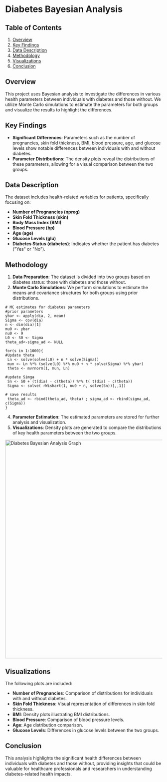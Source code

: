 # Diabetes Bayesian Analysis  
 
## Table of Contents  
1. [Overview](#overview)  
2. [Key Findings](#key-findings)  
3. [Data Description](#data-description)
4. [Methodology](#methodology) 
5. [Visualizations](#visualizations)
6. [Conclusion](#conclusion)

## Overview
This project uses Bayesian analysis to investigate the differences in various health parameters between individuals with diabetes and those without. We utilize Monte Carlo simulations to estimate the parameters for both groups and visualize the results to highlight the differences.

## Key Findings
- **Significant Differences**: Parameters such as the number of pregnancies, skin fold thickness, BMI, blood pressure, age, and glucose levels show notable differences between individuals with and without diabetes.
- **Parameter Distributions**: The density plots reveal the distributions of these parameters, allowing for a visual comparison between the two groups.

## Data Description
The dataset includes health-related variables for patients, specifically focusing on:
- **Number of Pregnancies (npreg)**
- **Skin Fold Thickness (skin)**
- **Body Mass Index (BMI)**
- **Blood Pressure (bp)**
- **Age (age)**
- **Glucose Levels (glu)**
- **Diabetes Status (diabetes)**: Indicates whether the patient has diabetes ("Yes" or "No").

## Methodology
1. **Data Preparation**: The dataset is divided into two groups based on diabetes status: those with diabetes and those without.
2. **Monte Carlo Simulations**: We perform simulations to estimate the means and covariance structures for both groups using prior distributions.
```
# MC estimates for diabetes parameters
#prior parameters
ybar <- apply(dia, 2, mean)
Sigma <- cov(dia)
n <- dim(dia)[1]
mu0 <- ybar
nu0 <- 9
L0 <- S0 <- Sigma
theta_ad<-sigma_ad <- NULL

for(s in 1:1000){ 
#Update theta
 Ln <- solve(solve(L0) + n * solve(Sigma))
 mun <- Ln %*% (solve(L0) %*% mu0 + n * solve(Sigma) %*% ybar)
 theta <- mvrnorm(1, mun, Ln)
 
#update Simga
 Sn <- S0 + (t(dia) - c(theta)) %*% t( t(dia) - c(theta))
 Sigma <- solve( rWishart(1, nu0 + n, solve(Sn))[,,1])
 
# save results
 theta_ad <- rbind(theta_ad, theta) ; sigma_ad <- rbind(sigma_ad, c(Sigma))
}
```
4. **Parameter Estimation**: The estimated parameters are stored for further analysis and visualization.
5. **Visualizations**: Density plots are generated to compare the distributions of key health parameters between the two groups.
<img src="https://github.com/RoryQo/R-Diabetes-Bayesian-Analysis-Lab/raw/main/Graph1.jpg" alt="Diabetes Bayesian Analysis Graph" style="width: 700px;" />


## Visualizations
The following plots are included:
- **Number of Pregnancies**: Comparison of distributions for individuals with and without diabetes.
- **Skin Fold Thickness**: Visual representation of differences in skin fold thickness.
- **BMI**: Density plots illustrating BMI distributions.
- **Blood Pressure**: Comparison of blood pressure levels.
- **Age**: Age distribution comparison.
- **Glucose Levels**: Differences in glucose levels between the two groups.

## Conclusion
This analysis highlights the significant health differences between individuals with diabetes and those without, providing insights that could be valuable for healthcare professionals and researchers in understanding diabetes-related health impacts.
